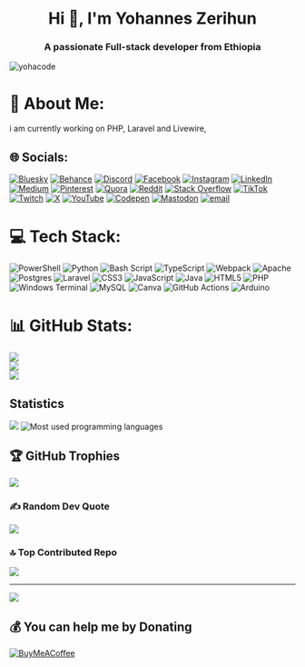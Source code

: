 <h1 align="center">Hi 👋, I'm Yohannes Zerihun</h1>
<h3 align="center">A passionate Full-stack developer from Ethiopia</h3>

<p align="left"> <img src="https://komarev.com/ghpvc/?username=yohacode&label=Profile%20views&color=0e75b6&style=flat" alt="yohacode" /> </p>

# 💫 About Me:
i am currently working on PHP, Laravel  and Livewire,


## 🌐 Socials:
[![Bluesky](https://img.shields.io/badge/bluesky-0285FF?style=for-the-badge&logo=bluesky&logoColor=%23FFFFFF)](https://bsky.app/profile/@yohacodes) [![Behance](https://img.shields.io/badge/Behance-1769ff?logo=behance&logoColor=white)](https://behance.net/yohacodes) [![Discord](https://img.shields.io/badge/Discord-%237289DA.svg?logo=discord&logoColor=white)](https://discord.gg/yohacodes) [![Facebook](https://img.shields.io/badge/Facebook-%231877F2.svg?logo=Facebook&logoColor=white)](https://facebook.com/yohacodes) [![Instagram](https://img.shields.io/badge/Instagram-%23E4405F.svg?logo=Instagram&logoColor=white)](https://instagram.com/yohacodes) [![LinkedIn](https://img.shields.io/badge/LinkedIn-%230077B5.svg?logo=linkedin&logoColor=white)](https://linkedin.com/in/yohacodes) [![Medium](https://img.shields.io/badge/Medium-12100E?logo=medium&logoColor=white)](https://medium.com/@yohacodes) [![Pinterest](https://img.shields.io/badge/Pinterest-%23E60023.svg?logo=Pinterest&logoColor=white)](https://pinterest.com/yohacodes) [![Quora](https://img.shields.io/badge/Quora-%23B92B27.svg?logo=Quora&logoColor=white)](https://quora.com/profile/yohacodes) [![Reddit](https://img.shields.io/badge/Reddit-%23FF4500.svg?logo=Reddit&logoColor=white)](https://reddit.com/user/yohacodes) [![Stack Overflow](https://img.shields.io/badge/-Stackoverflow-FE7A16?logo=stack-overflow&logoColor=white)](https://stackoverflow.com/users/yohacodes) [![TikTok](https://img.shields.io/badge/TikTok-%23000000.svg?logo=TikTok&logoColor=white)](https://tiktok.com/@yohacodes) [![Twitch](https://img.shields.io/badge/Twitch-%239146FF.svg?logo=Twitch&logoColor=white)](https://twitch.tv/yohacodes) [![X](https://img.shields.io/badge/X-black.svg?logo=X&logoColor=white)](https://x.com/yohacodes) [![YouTube](https://img.shields.io/badge/YouTube-%23FF0000.svg?logo=YouTube&logoColor=white)](https://youtube.com/@yohacodes) [![Codepen](https://img.shields.io/badge/Codepen-000000?logo=codepen&logoColor=white)](https://codepen.io/yohacodes) [![Mastodon](https://img.shields.io/badge/-MASTODON-%232B90D9?logo=mastodon&logoColor=white)](https://mastodon.social/@yohacodes) [![email](https://img.shields.io/badge/Email-D14836?logo=gmail&logoColor=white)](mailto:yohapa.49@gmail.com) 

# 💻 Tech Stack:
![PowerShell](https://img.shields.io/badge/PowerShell-%235391FE.svg?style=for-the-badge&logo=powershell&logoColor=white) ![Python](https://img.shields.io/badge/python-3670A0?style=for-the-badge&logo=python&logoColor=ffdd54) ![Bash Script](https://img.shields.io/badge/bash_script-%23121011.svg?style=for-the-badge&logo=gnu-bash&logoColor=white) ![TypeScript](https://img.shields.io/badge/typescript-%23007ACC.svg?style=for-the-badge&logo=typescript&logoColor=white) ![Webpack](https://img.shields.io/badge/webpack-%238DD6F9.svg?style=for-the-badge&logo=webpack&logoColor=black) ![Apache](https://img.shields.io/badge/apache-%23D42029.svg?style=for-the-badge&logo=apache&logoColor=white) ![Postgres](https://img.shields.io/badge/postgres-%23316192.svg?style=for-the-badge&logo=postgresql&logoColor=white) ![Laravel](https://img.shields.io/badge/laravel-%23FF2D20.svg?style=for-the-badge&logo=laravel&logoColor=white) ![CSS3](https://img.shields.io/badge/css3-%231572B6.svg?style=for-the-badge&logo=css3&logoColor=white) ![JavaScript](https://img.shields.io/badge/javascript-%23323330.svg?style=for-the-badge&logo=javascript&logoColor=%23F7DF1E) ![Java](https://img.shields.io/badge/java-%23ED8B00.svg?style=for-the-badge&logo=openjdk&logoColor=white) ![HTML5](https://img.shields.io/badge/html5-%23E34F26.svg?style=for-the-badge&logo=html5&logoColor=white) ![PHP](https://img.shields.io/badge/php-%23777BB4.svg?style=for-the-badge&logo=php&logoColor=white) ![Windows Terminal](https://img.shields.io/badge/Windows%20Terminal-%234D4D4D.svg?style=for-the-badge&logo=windows-terminal&logoColor=white) ![MySQL](https://img.shields.io/badge/mysql-4479A1.svg?style=for-the-badge&logo=mysql&logoColor=white) ![Canva](https://img.shields.io/badge/Canva-%2300C4CC.svg?style=for-the-badge&logo=Canva&logoColor=white) ![GitHub Actions](https://img.shields.io/badge/github%20actions-%232671E5.svg?style=for-the-badge&logo=githubactions&logoColor=white) ![Arduino](https://img.shields.io/badge/-Arduino-00979D?style=for-the-badge&logo=Arduino&logoColor=white)
# 📊 GitHub Stats:
![](https://github-readme-stats.vercel.app/api?username=yohacode&theme=dark&hide_border=false&include_all_commits=false&count_private=false)<br/>
![](https://nirzak-streak-stats.vercel.app/?user=yohacode&theme=dark&hide_border=false)<br/>
![](https://github-readme-stats.vercel.app/api/top-langs/?username=yohacode&theme=dark&hide_border=false&include_all_commits=false&count_private=false&layout=compact)

## Statistics

<img src="https://github-profile-summary-cards.vercel.app/api/cards/profile-details?username=yohacode&theme=github_dark" />
<img src="https://github-readme-stats.vercel.app/api/top-langs/?username=yohacode&theme=default&show_icons=true&hide_border=true&layout=compact" alt="Most used programming languages" />

## 🏆 GitHub Trophies
![](https://github-profile-trophy.vercel.app/?username=yohacode&theme=radical&no-frame=false&no-bg=true&margin-w=4)

### ✍️ Random Dev Quote
![](https://quotes-github-readme.vercel.app/api?type=horizontal&theme=radical)

### 🔝 Top Contributed Repo
![](https://github-contributor-stats.vercel.app/api?username=yohacode&limit=5&theme=dark&combine_all_yearly_contributions=true)

---
[![](https://visitcount.itsvg.in/api?id=yohacode&icon=2&color=0)](https://visitcount.itsvg.in)

  ## 💰 You can help me by Donating
  [![BuyMeACoffee](https://img.shields.io/badge/Buy%20Me%20a%20Coffee-ffdd00?style=for-the-badge&logo=buy-me-a-coffee&logoColor=black)](https://buymeacoffee.com/yohacodes) 

  
<!-- Proudly created with GPRM ( https://gprm.itsvg.in ) -->
